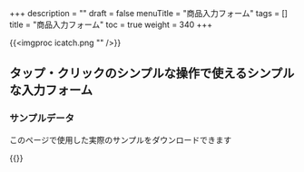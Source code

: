 +++
description = ""
draft = false
menuTitle = "商品入力フォーム"
tags = []
title = "商品入力フォーム"
toc = true
weight = 340
+++

{{<imgproc icatch.png "" />}}

## タップ・クリックのシンプルな操作で使えるシンプルな入力フォーム

### サンプルデータ

このページで使用した実際のサンプルをダウンロードできます

{{<attachments style="orange" />}}
